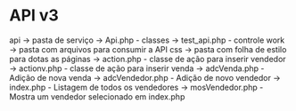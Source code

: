 # API v3
 api -> pasta de serviço
    -> Api.php - classes
    -> test_api.php - controle
work -> pasta com arquivos para consumir a API
css  -> pasta com folha de estilo para dotas as páginas
    -> action.php - classe de ação para inserir vendedor
    -> actionv.php - classe de ação para inserir venda
    -> adcVenda.php - Adição de nova venda
    -> adcVendedor.php - Adição de novo vendedor
    -> index.php - Listagem de todos os vendedores
    -> mosVendedor.php - Mostra um vendedor selecionado em index.php